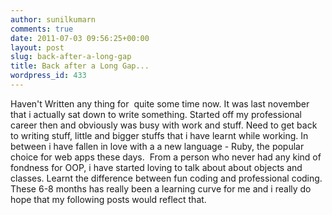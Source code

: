 ```yaml
---
author: sunilkumarn
comments: true
date: 2011-07-03 09:56:25+00:00
layout: post
slug: back-after-a-long-gap
title: Back after a Long Gap...
wordpress_id: 433
---
```


Haven't Written any thing for  quite some time now. It was last november that i actually sat down to write something. Started off my professional career then and obviously was busy with work and stuff. Need to get back to writing stuff, little and bigger stuffs that i have learnt while working. In between i have fallen in love with a a new language - Ruby, the popular choice for web apps these days.  From a person who never had any kind of fondness for OOP, i have started loving to talk about about objects and classes. Learnt the difference between fun coding and professional coding. These 6-8 months has really been a learning curve for me and i really do hope that my following posts would reflect that.
